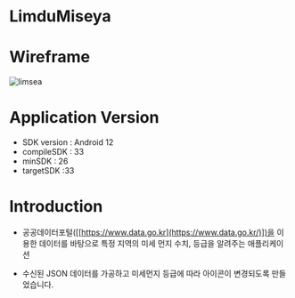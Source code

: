 # LimduMiseya

# Wireframe
![limsea](https://github.com/limduh/LimduMiseya/assets/111894739/9831abb7-6efc-4f69-b53e-4d241f8e8303)
# Application Version

- SDK version : Android 12
- compileSDK : 33
- minSDK : 26
- targetSDK :33

# Introduction
- 공공데이터포털([[https://www.data.go.kr](https://www.data.go.kr/)])을 이용한 데이터를 바탕으로 특정 지역의 미세 먼지 수치, 등급을 알려주는 애플리케이션

- 수신된 JSON 데이터를 가공하고 미세먼지 등급에 따라 아이콘이 변경되도록 만들었습니다.


